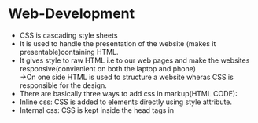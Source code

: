 # Web-Development
* CSS is cascading style sheets <br/>
* It is used to handle the presentation of the website (makes it presentable)containing HTML.<br/>
* It gives style to raw HTML i.e to our web pages and make the websites responsive(convienient on both the laptop and phone)<br/>
->On one side HTML is used to structure a website wheras CSS is responsible for the design.<br/>
* There are basically three ways to add css in markup(HTML CODE):<br/>
* Inline css: CSS is added to elements directly using style attribute.<br/>
* Internal css: CSS is kept inside the head tags in <style> tags.<br/>
* External css : CSS is kept separately inside a .css style sheet.(Preferred)
 ->Selectors :CSS selectors are used to find the element whose property will be set and are used to target the HTML elements(single/Multiple).<br/>
* There are basically four types of selectors: CSS element Selector	,CSS id selector, CSS class and css grouping selector.</br>
* The CSS box model is essentially a box that wraps around every HTML element. It consists of: margins, borders, padding, and the actual content. The image below illustrates the box model:</br>
* Content - The content of the box, where text and images appear</br>
* Padding - Clears an area around the content. The padding is transparent</br>
* Border - A border that goes around the padding and content</br>
* Margin - Clears an area outside the border. The margin is transparent</br>
Types Of Position Property :
There are five types of position property :
static,relative,absolute,fixed,sticky

position: static;
It is the default position of HTML elements.
position: relative;
It is used when we need to position an HTML element relative to its normal position.
We can set the top, right, bottom, and left properties that will cause the element to adjust away from the normal position.

position: absolute;
An element with the absolute position will move according to the position of its parent element.
In the absence of any parent element, the HTML element will be placed relative to the page.

position: fixed;
An element with position:fixed; will remain stuck to a specific position even after the page is scrolled.
This position property is used when we want to keep an HTML element at a fixed spot no matter where on the page the user is.
																							 


